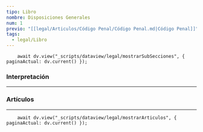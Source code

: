```yaml
---
tipo: Libro
nombre: Disposiciones Generales
num: 1
previo: "[[legal/Articulos/Código Penal/Código Penal.md|Código Penal]]"
tags: 
  - legal/Libro
---
```

```dataviewjs
	await dv.view("_scripts/dataview/legal/mostrarSubSecciones", { paginaActual: dv.current() });
```
### Interpretación
---


### Artículos
---
```dataviewjs
	await dv.view("_scripts/dataview/legal/mostrarArticulos", { paginaActual: dv.current() });
```

